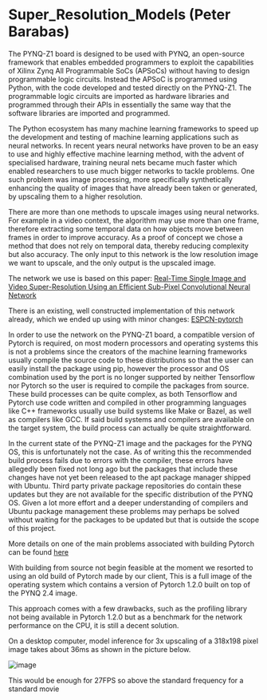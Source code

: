 # Super_Resolution_Models (Peter Barabas)

The PYNQ-Z1 board is designed to be used with PYNQ, an open-source framework that enables embedded programmers to exploit the capabilities of Xilinx Zynq All Programmable SoCs (APSoCs) without having to design programmable logic circuits. Instead the APSoC is programmed using Python, with the code developed and tested directly on the PYNQ-Z1. The programmable logic circuits are imported as hardware libraries and programmed through their APIs in essentially the same way that the software libraries are imported and programmed.

The Python ecosystem has many machine learning frameworks to speed up the development and testing of machine learning applications such as neural networks. In recent years neural networks have proven to be an easy to use and highly effective machine learning method, with the advent of specialised hardware, training neural nets became much faster which enabled researchers to use much bigger networks to tackle problems. One such problem was image processing, more specifically synthetically enhancing the quality of images that have already been taken or generated, by upscaling them to a higher resolution.

There are more than one methods to upscale images using neural networks. For example in a video context, the algorithm may use more than one frame, therefore extracting some temporal data on how objects move between frames in order to improve accuracy. As a proof of concept we chose a method that does not rely on temporal data, thereby reducing complexity but also accuracy. The only input to this network is the low resolution image we want to upscale, and the only output is the upscaled image.

The network we use is based on this paper: [Real-Time Single Image and Video Super-Resolution Using an Efficient Sub-Pixel Convolutional Neural Network](https://arxiv.org/abs/1609.05158)

There is an existing, well constructed implementation of this network already, which we ended up using with minor changes: [ESPCN-pytorch](https://github.com/yjn870/ESPCN-pytorch)

In order to use the network on the PYNQ-Z1 board, a compatible version of Pytorch is required, on most modern processors and operating systems this is not a problems since the creators of the machine learning frameworks usually compile the source code to these distributions so that the user can easily install the package using pip, however the processor and OS combination used by the port is no longer supported by neither Tensorflow nor Pytorch so the user is required to compile the packages from source. These build processes can be quite complex, as both Tensorflow and Pytorch use code written and compiled in other programming languages like C++ frameworks usually use build systems like Make or Bazel, as well as compilers like GCC. If said build systems and compilers are available on the target system, the build process can actually be quite straightforward.

In the current state of the PYNQ-Z1 image and the packages for the PYNQ OS, this is unfortunately not the case. As of writing this the recommended build process fails due to errors with the compiler, these errors have allegedly been fixed not long ago but the packages that include these changes have not yet been released to the apt package manager shipped with Ubuntu. Third party private package repositories do contain these updates but they are not available for the specific distribution of the PYNQ OS. Given a lot more effort and a deeper understanding of compilers and Ubuntu package management these problems may perhaps be solved without waiting for the packages to be updated but that is outside the scope of this project.

More details on one of the main problems associated with building Pytorch can be found [here](https://github.com/google/XNNPACK/issues/1465)

With building from source not begin feasible at the moment we resorted to using an old build of Pytorch made by our client, This is a full image of the operating system which contains a version of Pytorch 1.2.0 built on top of the PYNQ 2.4 image.

This approach comes with a few drawbacks, such as the profiling library not being available in Pytorch 1.2.0 but as a benchmark for the network performance on the CPU, it is still a decent solution.

On a desktop computer, model inference for 3x upscaling of a 318x198 pixel image takes about 36ms as shown in the picture below.

![image](https://user-images.githubusercontent.com/59969246/176922203-5b5a095d-1464-4bd8-b5c4-a6c500efbad1.png)

This would be enough for 27FPS so above the standard frequency for a standard movie

